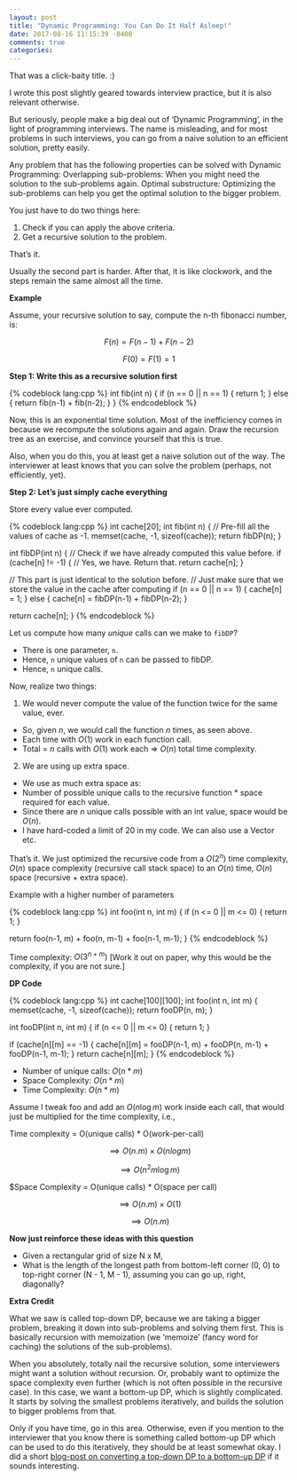 ```yaml
---
layout: post
title: "Dynamic Programming: You Can Do It Half Asleep!"
date: 2017-08-16 11:15:39 -0400
comments: true
categories: 
---
```

That was a click-baity title. :)

I wrote this post slightly geared towards interview practice, but it is also relevant otherwise.

But seriously, people make a big deal out of ‘Dynamic Programming’, in the light of programming interviews. The name is misleading, and for most problems in such interviews, you can go from a naive solution to an efficient solution, pretty easily. 

Any problem that has the following properties can be solved with Dynamic Programming:
Overlapping sub-problems: When you might need the solution to the sub-problems again.
Optimal substructure: Optimizing the sub-problems can help you get the optimal solution to the bigger problem.

You just have to do two things here:

1. Check if you can apply the above criteria.
2. Get a recursive solution to the problem.

That’s it. 

Usually the second part is harder. After that, it is like clockwork, and the steps remain the same almost all the time. 

**Example**

Assume, your recursive solution to say, compute the n-th fibonacci number, is:

$$F(n) = F(n - 1) + F(n - 2)$$

$$F(0) = F(1) = 1$$


**Step 1: Write this as a recursive solution first**

{% codeblock lang:cpp %}
int fib(int n) {
  if (n == 0 || n == 1) {
    return 1;
  } else {
    return fib(n-1) + fib(n-2);
  }
}
{% endcodeblock %}


Now, this is an exponential time solution. Most of the inefficiency comes in because we recompute the solutions again and again. Draw the recursion tree as an exercise, and convince yourself that this is true.

Also, when you do this, you at least get a naive solution out of the way. The interviewer at least knows that you can solve the problem (perhaps, not efficiently, yet).


**Step 2: Let’s just simply cache everything**

Store every value ever computed.

{% codeblock lang:cpp %}
int cache[20];
int fib(int n) {
  // Pre-fill all the values of cache as -1.
  memset(cache, -1, sizeof(cache)); 
  return fibDP(n);
}

int fibDP(int n) {
  // Check if we have already computed this value before.
  if (cache[n] != -1) {
    // Yes, we have. Return that.
    return cache[n];
  }
  
  // This part is just identical to the solution before.
  // Just make sure that we store the value in the cache after computing
  if (n == 0 || n == 1) {
    cache[n] = 1;
  } else {
    cache[n] = fibDP(n-1) + fibDP(n-2);
  }
  
  return cache[n]; 
}
{% endcodeblock %}

Let us compute how many _unique_ calls can we make to `fibDP`?

* There is one parameter, `n`.
* Hence, `n` unique values of `n` can be passed to fibDP.
* Hence, `n` unique calls.

Now, realize two things:

1. We would never compute the value of the function twice for the same value, ever. 
  - So, given $n$, we would call the function $n$ times, as seen above.
  - Each time with $O(1)$ work in each function call.
  - Total = $n$ calls with $O(1)$ work each => $O(n)$ total time complexity.


2. We are using up extra space.
  - We use as much extra space as:
  - Number of possible unique calls to the recursive function * space required for each value.
  - Since there are $n$ unique calls possible with an int value, space would be $O(n)$.
  - I have hard-coded a limit of 20 in my code. We can also use a Vector etc.

That’s it. We just optimized the recursive code from a $O(2^n)$ time complexity, $O(n)$ space complexity (recursive call stack space) to an $O(n)$ time, $O(n)$ space (recursive + extra space).

Example with a higher number of parameters

{% codeblock lang:cpp %}
int foo(int n, int m) {
  if (n <= 0 || m <= 0) {
   return 1;
  }
    
  return foo(n-1, m) + foo(n, m-1) + foo(n-1, m-1);
}
{% endcodeblock %}

Time complexity: $O(3^{n+m})$ [Work it out on paper, why this would be the complexity, if you are not sure.]


**DP Code**

{% codeblock lang:cpp %}
int cache[100][100];
int foo(int n, int m) {
  memset(cache, -1, sizeof(cache));
  return fooDP(n, m);
}

int fooDP(int n, int m) {
  if (n <= 0 || m <= 0) {
   return 1;
  }
  
  if (cache[n][m] == -1) {
    cache[n][m] = fooDP(n-1, m) + fooDP(n, m-1) + fooDP(n-1, m-1);
  }
  return cache[n][m];
}
{% endcodeblock %}

* Number of unique calls: $O(n* m)$
* Space Complexity: $O(n * m)$
* Time Complexity: $O(n * m)$

Assume I tweak foo and add an $O(n \log m)$ work inside each call, that would just be multiplied for the time complexity, i.e.,

Time complexity = O(unique calls) * O(work-per-call)

$$\implies O(n . m) \times O(n log m)$$

$$\implies O(n^2 m \log m)$$

$Space Complexity = O(unique calls) * O(space per call)

$$\implies O(n . m) \times O(1)$$

$$\implies O(n . m)$$


**Now just reinforce these ideas with this question**

 * Given a rectangular grid of size N x M,
 * What is the length of the longest path from bottom-left corner (0, 0) to top-right corner (N - 1, M - 1), assuming you can go up, right, diagonally?

**Extra Credit**

What we saw is called top-down DP, because we are taking a bigger problem, breaking it down into sub-problems and solving them first. This is basically recursion with memoization (we ‘memoize’ (fancy word for caching) the solutions of the sub-problems). 

When you absolutely, totally nail the recursive solution, some interviewers might want a solution without recursion. Or, probably want to optimize the space complexity even further (which is not often possible in the recursive case). In this case, we want a bottom-up DP, which is slightly complicated. It starts by solving the smallest problems iteratively, and builds the solution to bigger problems from that. 

Only if you have time, go in this area. Otherwise, even if you mention to the interviewer that you know there is something called bottom-up DP which can be used to do this iteratively, they should be at least somewhat okay. I did a short <a href="http://blog.gaurav.im/2011/07/20/longest-common-subsequence/" target="_blank">blog-post on converting a top-down DP to a bottom-up DP</a> if it sounds interesting.


